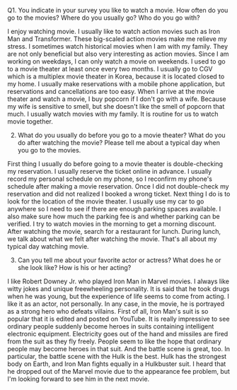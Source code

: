 Q1. You indicate in your survey you like to watch a movie. How often do you go to the movies? Where do you usually go?
Who do you go with?

I enjoy watching movie. I usually like to watch action movies such as Iron Man and Transformer. 
These big-scaled action movies make me relieve my stress. 
I sometimes watch historical movies when I am with my family. 
They are not only beneficial but also very interesting as action movies. 
Since I am working on weekdays, I can only watch a movie on weekends. 
I used to go to a movie theater at least once every two months.
I usually go to CGV which is a multiplex movie theater in Korea, because it is located closed to my home. 
I usually make reservations with a mobile phone application, but reservations and cancellations are too easy.
When I arrive at the movie theater and watch a movie, I buy popcorn if I don't go with a wife. 
Because my wife is sensitive to smell, but she doesn't like the smell of popcorn that much.
I usually watch movies with my family. It is routine for us to watch movie together. 
 

2. What do you usually do before you go to a movie theater? What do you do after watching the movie? Please tell me about
 a typical day when you go to the movies.
 
 First thing I usually do before going to a movie theater is double-checking my reservation. 
 I usually reserve the ticket online in advance. I usually record my personal schedule on my phone, so I reconfirm my 
 phone's schedule after making a movie reservation. Once I did not double-check my reservation and did not realized I
 booked a wrong ticket. Next thing I do is to look for the location of the movie theater. I usually use my car to go
 anywhere so I need to see if there are enough parking spaces available. 
 I also make sure how much the parking fee is and whether parking can be verified. I try to watch movies in the morning
to get a morning discount. After watching the movie, search for a restaurant for lunch. During lunch, we talk about
what we felt after watching the movie. That's all about my typical day watching movie.
 
 
3. Can you tell me about your favorite actor or actress? What does he or she look like? How is his or her acting?

I like Robert Downey Jr. who played Iron Man in Marvel movies. I always like witty jokes and unique freewheeling
 personality. It is said that he took drugs when he was young, but the experience of life seems to come from acting.
 I like it as an actor, not personally. In any case, in the movie, he is portrayed as a strong hero who defeats villains.
 First of all, Iron Man's suit is so popular that it is edited and posted on YouTube. It is really impressive to see
 ordinary people suddenly become heroes in suits containing intelligent electronic equipment. Electricity goes out of
the hand and missiles are fired from the suit as they fly freely. People seem to like the hope that ordinary people may
become heroes in that suit. And the battle scene is great, too. In particular, the battle scene with the Hulk is the best.
Hulk has the strongest body on Earth, and Iron Man fights equally in a Hulkbuster suit. 
I heard that he dropped out of the Marvel movie due to the appearance fee problem, but I'm looking forward to see him
 in the next movie.
